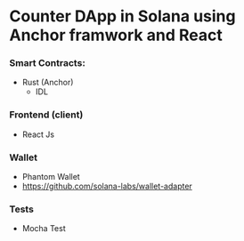 # Counter DApp in Solana using Anchor framwork and React

### Smart Contracts:
- Rust (Anchor)
  - IDL

### Frontend (client)
- React Js

### Wallet
- Phantom Wallet
- https://github.com/solana-labs/wallet-adapter

### Tests
- Mocha Test

